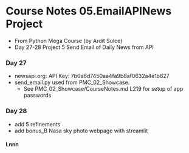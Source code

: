 # Course Notes 05.EmailAPINews Project
- From Python Mega Course (by Ardit Sulce)
- Day 27-28 Project 5 Send Email of Daily News from API 

### Day 27
- newsapi.org: API Key: 7b0a6d7450aa4fa9b8af0632a4e1b827
- send_email.py used from PMC_02_Showcase.
  - See PMC_02_Showcase/CourseNotes.md L219 for setup of app passwords

### Day 28
- add 5 refinements
- add bonus_B Nasa sky photo webpage with streamlit

#### Lnnn 
